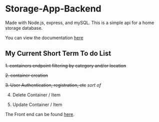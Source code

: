 # Storage-App-Backend
Made with Node.js, express, and mySQL. This is a simple api for a home storage database.

You can view the documentation [here](https://cullen-kennedy.github.io/House-Storage-Documentation/)

## My Current Short Term To do List

~~1. containers endpoint filtering by category and/or location~~

~~2. container creation~~

~~3. User Authentication, registration, etc~~ *sort of*

4. Delete Container / Item

5. Update Container / Item


The Front end can be found [here](https://github.com/cullen-kennedy/Storage-App).



